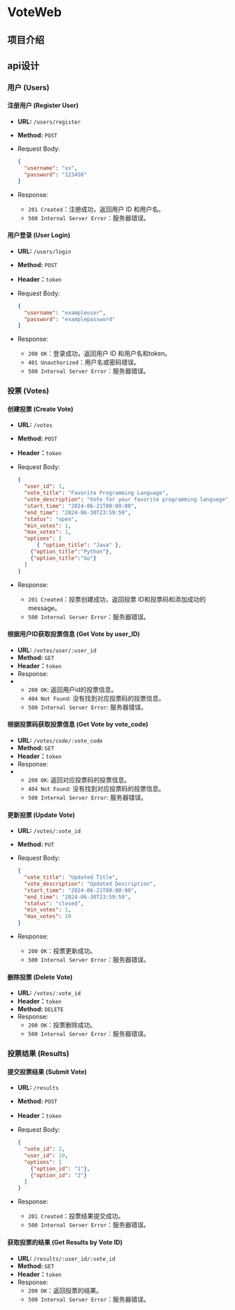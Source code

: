 # VoteWeb

## 项目介绍

## api设计

### 用户 (Users)

#### 注册用户 (Register User)

- **URL:** `/users/register`

- **Method:** `POST`

- Request Body:

  ```json
  {
    "username": "xx",
    "password": "123456"
  }
  ```

- Response:

  - `201 Created`：注册成功，返回用户 ID 和用户名。
  - `500 Internal Server Error`：服务器错误。

#### 用户登录 (User Login)

- **URL:** `/users/login`

- **Method:** `POST`

- **Header：**`token`

- Request Body:

  ```json
  {
    "username": "exampleuser",
    "password": "examplepassword"
  }
  ```

- Response:

  - `200 OK`：登录成功，返回用户 ID 和用户名和token。
  - `401 Unauthorized`：用户名或密码错误。
  - `500 Internal Server Error`：服务器错误。

### 投票 (Votes)

#### 创建投票 (Create Vote)

- **URL:** `/votes`

- **Method:** `POST`

- **Header：**`token`

- Request Body:

  ```json
  {
    "user_id": 1,
    "vote_title": "Favorite Programming Language",
    "vote_description": "Vote for your favorite programming language",
    "start_time": "2024-06-21T00:00:00",
    "end_time": "2024-06-30T23:59:59",
    "status": "open",
    "min_votes": 1,
    "max_votes": 1,
    "options": [
        { "option_title": "Java" },
      {"option_title":"Python"},
      {"option_title":"Go"}
    ]
  }
  ```

- Response:

  - `201 Created`：投票创建成功，返回投票 ID和投票码和添加成功的message。
  - `500 Internal Server Error`：服务器错误。

#### 根据用户ID获取投票信息 (Get Vote by user_ID) 

- **URL:** `/votes/user/:user_id` 
- **Method:** `GET` 
- **Header：**`token`
- Response: 
- - `200 OK`: 返回用户id的投票信息。   
  - `404 Not Found`: 没有找到对应投票码的投票信息。  
  - `500 Internal Server Error`: 服务器错误。

#### 根据投票码获取投票信息 (Get Vote by vote_code) 

- **URL:** `/votes/code/:vote_code` 
- **Method:** `GET` 
- **Header：**`token`
- Response: 
- - `200 OK`: 返回对应投票码的投票信息。   
  - `404 Not Found`: 没有找到对应投票码的投票信息。  
  - `500 Internal Server Error`: 服务器错误。

#### 更新投票 (Update Vote)

- **URL:** `/votes/:vote_id`

- **Method:** `PUT`

- Request Body:

  ```json
  {
    "vote_title": "Updated Title",
    "vote_description": "Updated Description",
    "start_time": "2024-06-21T00:00:00",
    "end_time": "2024-06-30T23:59:59",
    "status": "closed",
    "min_votes": 1,
    "max_votes": 10
  }
  ```

- Response:

  - `200 OK`：投票更新成功。
  - `500 Internal Server Error`：服务器错误。

#### 删除投票 (Delete Vote)

- **URL:** `/votes/:vote_id`
- **Header：**`token`
- **Method:** `DELETE`
- Response:
  - `200 OK`：投票删除成功。
  - `500 Internal Server Error`：服务器错误。

### 投票结果 (Results)

#### 提交投票结果 (Submit Vote)

- **URL:** `/results`

- **Method:** `POST`

- **Header：**`token`

- Request Body:

  ```json
  {
    "vote_id": 2,
    "user_id": 19,
    "options": [
      {"option_id": "1"},
      {"option_id": "2"}
    ]
  }
  ```

- Response:

  - `201 Created`：投票结果提交成功。
  - `500 Internal Server Error`：服务器错误。

#### 获取投票的结果 (Get Results by Vote ID)

- **URL:** `/results/:user_id/:vote_id`
- **Method:** `GET`
- **Header：**`token`
- Response:
  - `200 OK`：返回投票的结果。
  - `500 Internal Server Error`：服务器错误。
